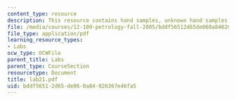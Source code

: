 ```yaml
---
content_type: resource
description: This resource contains hand samples, unknown hand samples, and thin sections.
file: /media/courses/12-109-petrology-fall-2005/bddf56512d65de060a84026367e46fa5_lab21.pdf
file_type: application/pdf
learning_resource_types:
- Labs
ocw_type: OCWFile
parent_title: Labs
parent_type: CourseSection
resourcetype: Document
title: lab21.pdf
uid: bddf5651-2d65-de06-0a84-026367e46fa5
---
```

